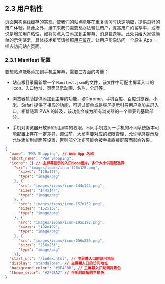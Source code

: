 ## 2.3 用户粘性

页面架构离线缓存的实现，使我们的站点能够在重复访问时快速响应，提供良好的用户体验。除此之外，接下来我们需要想办法留住用户，提高用户的留存率，或者说是增加用户粘性，如将站点入口添加到主屏幕、消息推送等。此处只给大家做简单的示例演示，具体技术细节请参照[用户留存]()。让用户能像访问一个原生 App 一样去访问站点页面。 

### 2.3.1 Manifest 配置

要想站点能够添加到手机主屏幕，需要三方面的考量：

- 站点根目录需新增一个 `Manifest.json`的文件，该文件中可配主屏幕入口的icon、入口地址、页面显示动画、名称、全屏等。

- 浏览器辅助提供添加到主屏的功能，如Chrome、手机百度、百度浏览器、小米、Safari 提供了相应的功能，可通过菜单或是弹屏提示引导用户添加主屏入口，相信随着 PWA 的普及，该功能会成为所有浏览器的一个重要的基础部分。

- 手机对浏览器开放`添加到主屏幕`的权限。不同手机或同一手机的不同系统版本可能配置上存在一定差异，调试前，大家需要对应的权限管理，允许弹屏提示及允许添加到桌面等设置，否则部分功能可能会被手机直接屏蔽而影响效果。

``` json
{
  "name": "PWA Shopping", // Web App 名称
  "short_name": "PWA Shopping",
  "icons": [{ // 主屏幕显示的入口icon图片，多个大小供适配选择
    "src": "images/icons/icon-128x128.png",
      "sizes": "128x128",
      "type": "image/png"
    }, {
      "src": "images/icons/icon-144x144.png",
      "sizes": "144x144",
      "type": "image/png"
    }, {
      "src": "images/icons/icon-152x152.png",
      "sizes": "152x152",
      "type": "image/png"
    }, {
      "src": "images/icons/icon-192x192.png",
      "sizes": "192x192",
      "type": "image/png"
    }, {
      "src": "images/icons/icon-256x256.png",
      "sizes": "256x256",
      "type": "image/png"
    }],
  "start_url": "/index.html", // 主屏幕入口的访问地址
  "display": "standalone", // 主屏幕入口的访问地址
  "background_color": "#3E4EB8", // 主屏幕入口动画背景色
  "theme_color": "#2F3BA2" // 手机顶部条的主题色
}

```